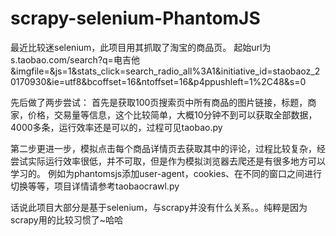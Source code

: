 # scrapy-selenium-PhantomJS
最近比较迷selenium，此项目用其抓取了淘宝的商品页。
起始url为s.taobao.com/search?q=电吉他&imgfile=&js=1&stats_click=search_radio_all%3A1&initiative_id=staobaoz_20170930&ie=utf8&bcoffset=16&ntoffset=16&p4ppushleft=1%2C48&s=0

先后做了两步尝试：
首先是获取100页搜索页中所有商品的图片链接，标题，商家，价格，交易量等信息，这个比较简单，大概10分钟不到可以获取全部数据，4000多条，运行效率还是可以的，过程可见taobao.py

第二步更进一步，模拟点击每个商品详情页去获取其中的评论，过程比较复杂，经尝试实际运行效率很低，并不可取，但是作为模拟浏览器去爬还是有很多地方可以学习的。
例如为phantomsjs添加user-agent，cookies、在不同的窗口之间进行切换等等，项目详情请参考taobaocrawl.py

话说此项目大部分是基于selenium，与scrapy并没有什么关系。。纯粹是因为scrapy用的比较习惯了~哈哈
